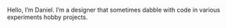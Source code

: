 Hello, I’m Daniel.
I’m a designer that sometimes dabble with code in various experiments hobby projects.

